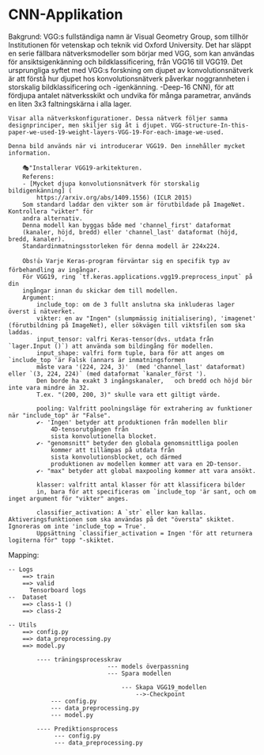 # CNN-Applikation

Bakgrund:
VGG:s fullständiga namn är Visual Geometry Group, som tillhör Institutionen för vetenskap och teknik vid Oxford University. Det har släppt en serie fällbara nätverksmodeller som börjar med VGG, som kan användas för ansiktsigenkänning och bildklassificering, från VGG16 till VGG19. Det ursprungliga syftet med VGG:s forskning om djupet av konvolutionsnätverk är att förstå hur djupet hos konvolutionsnätverk påverkar noggrannheten i storskalig bildklassificering och -igenkänning. -Deep-16 CNN), för att fördjupa antalet nätverksskikt och undvika för många parametrar, används en liten 3x3 faltningskärna i alla lager.

    Visar alla nätverkskonfigurationer. Dessa nätverk följer samma designprinciper, men skiljer sig åt i djupet. VGG-structure-In-this-paper-we-used-19-weight-layers-VGG-19-For-each-image-we-used.
    
    Denna bild används när vi introducerar VGG19. Den innehåller mycket information.

        🎭"Installerar VGG19-arkitekturen.
        Referens:
        - [Mycket djupa konvolutionsnätverk för storskalig bildigenkänning] (
            https://arxiv.org/abs/1409.1556) (ICLR 2015)
        Som standard laddar den vikter som är förutbildade på ImageNet. Kontrollera "vikter" för
        andra alternativ.
        Denna modell kan byggas både med 'channel_first' dataformat
        (kanaler, höjd, bredd) eller 'channel_last' dataformat (höjd, bredd, kanaler).
        Standardinmatningsstorleken för denna modell är 224x224.

        Obs!👍 Varje Keras-program förväntar sig en specifik typ av förbehandling av ingångar.
        För VGG19, ring `tf.keras.applications.vgg19.preprocess_input` på din
        ingångar innan du skickar dem till modellen.
        Argument:
            include_top: om de 3 fullt anslutna ska inkluderas lager överst i nätverket.
            vikter: en av "Ingen" (slumpmässig initialisering), 'imagenet' (förutbildning på ImageNet), eller sökvägen till viktsfilen som ska laddas.
            input_tensor: valfri Keras-tensor(dvs. utdata från `lager.Input ()`) att använda som bildingång för modellen.
            input_shape: valfri form tuple, bara för att anges om `include_top 'är Falsk (annars är inmatningsformen
            måste vara '(224, 224, 3)'  (med 'channel_last' dataformat) eller `(3, 224, 224)` (med dataformat `kanaler_först ').
            Den borde ha exakt 3 ingångskanaler,   och bredd och höjd bör inte vara mindre än 32.
            T.ex. "(200, 200, 3)" skulle vara ett giltigt värde.

            pooling: Valfritt poolningsläge för extrahering av funktioner när "include_top" är "False".
            ✔- 'Ingen' betyder att produktionen från modellen blir
                4D-tensorutgången från
                sista konvolutionella blocket.
            ✔- "genomsnitt" betyder den globala genomsnittliga poolen
                kommer att tillämpas på utdata från
                sista konvolutionsblocket, och därmed
                produktionen av modellen kommer att vara en 2D-tensor.
            ✔- "max" betyder att global maxpooling kommer att vara ansökt.

            klasser: valfritt antal klasser för att klassificera bilder
            in, bara för att specificeras om `include_top 'är sant, och om inget argument för "vikter" anges.

            classifier_activation: A `str` eller kan kallas. Aktiveringsfunktionen som ska användas på det "översta" skiktet. Ignoreras om inte 'include_top = True'. 
            Uppsättning `classifier_activation = Ingen 'för att returnera logiterna för" topp "-skiktet.


Mapping:

    -- Logs                                                
        ==> train
        ==> valid
          Tensorboard logs
    --  Dataset
        ==> class-1 ()
        ==> class-2
    
    -- Utils
        ==> config.py 
        ==> data_preprocessing.py
        ==> model.py
    
            ---- träningsprocesskrav 
                                --- models överpassning
                                --- Spara modellen
                                    
                                    --- Skapa VGG19_modellen
                                        -->-Checkpoint
                --- config.py
                --- data_preprocessing.py
                --- model.py

            ---- Prediktionsprocess
                 --- config.py
                 --- data_preprocessing.py


    
         
